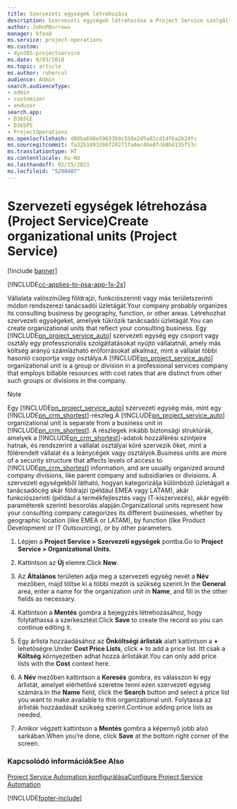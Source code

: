 ```yaml
---
title: Szervezeti egységek létrehozása
description: Szervezeti egységek létrehozása a Project Service szolgáltatásban
author: JohnPBurrows
manager: kfend
ms.service: project-operations
ms.custom:
- dyn365-projectservice
ms.date: 8/03/2018
ms.topic: article
ms.author: ruhercul
audience: Admin
search.audienceType:
- admin
- customizer
- enduser
search.app:
- D365CE
- D365PS
- ProjectOperations
ms.openlocfilehash: d88ba698e59633b9c550a2d5a82cd1df6a2b24fc
ms.sourcegitcommit: fa32b1893286f20271fa4ec4be8fc68bd135f53c
ms.translationtype: HT
ms.contentlocale: hu-HU
ms.lasthandoff: 02/15/2021
ms.locfileid: "5290407"
---
```

# <a name="create-organizational-units-project-service"></a><span data-ttu-id="8c601-103">Szervezeti egységek létrehozása (Project Service)</span><span class="sxs-lookup"><span data-stu-id="8c601-103">Create organizational units (Project Service)</span></span>

[!include [banner](../includes/psa-now-project-operations.md)]

[!INCLUDE[cc-applies-to-psa-app-1x-2x](../includes/cc-applies-to-psa-app-1x-2x.md)]

<span data-ttu-id="8c601-104">Vállalata valószínűleg földrajzi, funkciószerinti vagy más területszerinti módon rendszerezi tanácsadói üzletágát.</span><span class="sxs-lookup"><span data-stu-id="8c601-104">Your company probably organizes its consulting business by geography, function, or other areas.</span></span> <span data-ttu-id="8c601-105">Létrehozhat szervezeti egységeket, amelyek tükrözik tanácsadói üzletágát.</span><span class="sxs-lookup"><span data-stu-id="8c601-105">You can create organizational units that reflect your consulting business.</span></span> <span data-ttu-id="8c601-106">Egy [!INCLUDE[pn_project_service_auto](../includes/pn-project-service-auto.md)] szervezeti egység egy csoport vagy osztály egy professzionális szolgáltatásokat nyújtó vállalatnál, amely más költség arányú számlázható erőforrásokat alkalmaz, mint a vállalat többi hasonló csoportja vagy osztálya.</span><span class="sxs-lookup"><span data-stu-id="8c601-106">A [!INCLUDE[pn_project_service_auto](../includes/pn-project-service-auto.md)] organizational unit is a group or division in a professional services company that employs billable resources with cost rates that are distinct from other such groups or divisions in the company.</span></span>  
  
> [!NOTE]
>  <span data-ttu-id="8c601-107">Egy [!INCLUDE[pn_project_service_auto](../includes/pn-project-service-auto.md)] szervezeti egység más, mint egy [!INCLUDE[pn_crm_shortest](../includes/pn-crm-shortest.md)]-részleg.</span><span class="sxs-lookup"><span data-stu-id="8c601-107">A [!INCLUDE[pn_project_service_auto](../includes/pn-project-service-auto.md)] organizational unit is separate from a business unit in [!INCLUDE[pn_crm_shortest](../includes/pn-crm-shortest.md)].</span></span> <span data-ttu-id="8c601-108">A részlegek inkább biztonsági struktúrák, amelyek a [!INCLUDE[pn_crm_shortest](../includes/pn-crm-shortest.md)]-adatok hozzáférési szintjeire hatnak, és rendszerint a vállalat osztályai köré szervezik őket, mint a fölérendelt vállalat és a leánycégek vagy osztályok.</span><span class="sxs-lookup"><span data-stu-id="8c601-108">Business units are more of a security structure that affects levels of access to [!INCLUDE[pn_crm_shortest](../includes/pn-crm-shortest.md)] information, and are usually organized around company divisions, like parent company and subsidiaries or divisions.</span></span> <span data-ttu-id="8c601-109">A szervezeti egységekből látható, hogyan kategorizálja különböző üzletágait a tanácsadócég akár földrajzi (például EMEA vagy LATAM), akár funkciószerinti (például a termékfejlesztés vagy IT-kiszervezés), akár egyéb paraméterek szerinti besorolás alapján.</span><span class="sxs-lookup"><span data-stu-id="8c601-109">Organizational units represent how your consulting company categorizes its different businesses, whether by geographic location (like EMEA or LATAM), by function (like Product Development or IT Outsourcing), or by other parameters.</span></span>  
  
1.  <span data-ttu-id="8c601-110">Lépjen a **Project Service > Szervezeti egységek** pontba.</span><span class="sxs-lookup"><span data-stu-id="8c601-110">Go to **Project Service > Organizational Units**.</span></span>  
  
2.  <span data-ttu-id="8c601-111">Kattintson az **Új** elemre.</span><span class="sxs-lookup"><span data-stu-id="8c601-111">Click **New**.</span></span>  
  
3.  <span data-ttu-id="8c601-112">Az **Általános** területen adja meg a szervezeti egység nevét a **Név** mezőben, majd töltse ki a többi mezőt is szükség szerint.</span><span class="sxs-lookup"><span data-stu-id="8c601-112">In the **General** area, enter a name for the organization unit in **Name**, and fill in the other fields as necessary.</span></span>  
  
4.  <span data-ttu-id="8c601-113">Kattintson a **Mentés** gombra a bejegyzés létrehozásához, hogy folytathassa a szerkesztést.</span><span class="sxs-lookup"><span data-stu-id="8c601-113">Click **Save** to create the record so you can continue editing it.</span></span>  
  
5.  <span data-ttu-id="8c601-114">Egy árlista hozzáadásához az **Önköltségi árlisták** alatt kattintson a **+** lehetőségre.</span><span class="sxs-lookup"><span data-stu-id="8c601-114">Under **Cost Price Lists**, click **+** to add a price list.</span></span> <span data-ttu-id="8c601-115">Itt csak a **Költség** környezetben adhat hozzá árlistákat.</span><span class="sxs-lookup"><span data-stu-id="8c601-115">You can only add price lists with the **Cost** context here.</span></span>  
  
6.  <span data-ttu-id="8c601-116">A **Név** mezőben kattintson a **Keresés** gombra, és válasszon ki egy árlistát, amelyet elérhetővé szeretne tenni ezen szervezeti egység számára.</span><span class="sxs-lookup"><span data-stu-id="8c601-116">In the **Name** field, click the **Search** button and select a price list you want to make available to this organizational unit.</span></span> <span data-ttu-id="8c601-117">Folytassa az árlisták hozzáadását szükség szerint.</span><span class="sxs-lookup"><span data-stu-id="8c601-117">Continue adding price lists as needed.</span></span>  
  
7.  <span data-ttu-id="8c601-118">Amikor végzett kattintson a **Mentés** gombra a képernyő jobb alsó sarkában.</span><span class="sxs-lookup"><span data-stu-id="8c601-118">When you’re done, click **Save** at the bottom right corner of the screen.</span></span>  
  
### <a name="see-also"></a><span data-ttu-id="8c601-119">Kapcsolódó információk</span><span class="sxs-lookup"><span data-stu-id="8c601-119">See Also</span></span>  
 [<span data-ttu-id="8c601-120">Project Service Automation konfigurálása</span><span class="sxs-lookup"><span data-stu-id="8c601-120">Configure Project Service Automation</span></span>](../psa/configure.md)


[!INCLUDE[footer-include](../includes/footer-banner.md)]